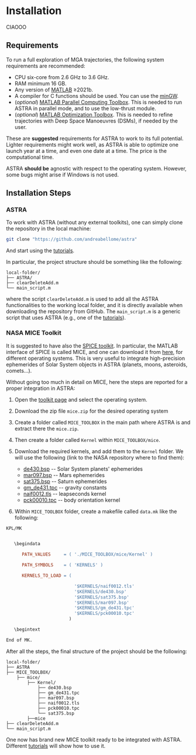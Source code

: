 # Installation

CIAOOO 

## Requirements

To run a full exploration of MGA trajectories, the following system requirements are recommended:

+ CPU six-core from 2.6 GHz to 3.6 GHz.
+ RAM minimum 16 GB.
+ Any version of <a href="https://it.mathworks.com/products/matlab.html" target="_blank">MATLAB</a> ≥2021b.
+ A compiler for C functions should be used. You can use the <a href="https://it.mathworks.com/matlabcentral/fileexchange/52848-matlab-support-for-mingw-w64-c-c-fortran-compiler" target="_blank">minGW</a>.
+ (*optional*) <a href="https://it.mathworks.com/products/parallel-computing.html" target="_blank">MATLAB Parallel Computing Toolbox</a>. This is needed to run ASTRA in parallel mode, and to use the low-thrust module.
+ (*optional*) <a href="https://it.mathworks.com/products/optimization.html" target="_blank">MATLAB Optimization Toolbox</a>. This is needed to refine trajectories with Deep Space Manoeuvres (DSMs), if needed by the user.

These are **suggested** requirements for ASTRA to work to its full potential. Lighter requirements might work well, as ASTRA is able to optimize one launch year at a time, and even one date at a time. The price is the computational time. 

ASTRA **should be** agnostic with respect to the operating system. However, some bugs might arise if Windows is not used.

## Installation Steps

### ASTRA

To work with ASTRA (without any external toolkits), one can simply clone the repository in the local machine:

```bash
git clone "https://github.com/andreabellome/astra"
```

And start using the [tutorials](./usage.md).

In particular, the project structure should be something like the following:

```pgsql
local-folder/
├── ASTRA/
├── clearDeleteAdd.m
└── main_script.m
```

where the script ```clearDeleteAdd.m``` is used to add all the ASTRA functionalities to the working local folder, and it is directly available when downloading the repository from GitHub. The ```main_script.m``` is a generic script that uses ASTRA (e.g., one of the [tutorials](./usage.md)).

### NASA MICE Toolkit

It is suggested to have also the <a href="https://naif.jpl.nasa.gov/naif/toolkit.html" target="_blank">SPICE toolkit</a>. In particular, the MATLAB interface of SPICE is called MICE, and one can download it from <a href="https://naif.jpl.nasa.gov/naif/toolkit_MATLAB.html" target="_blank">here</a>, for different operating systems. This is very useful to integrate high-precision ephemerides of Solar System objects in ASTRA (planets, moons, asteroids, comets...).

Without going too much in detail on MICE, here the steps are reported for a proper integration in ASTRA:

1. Open the <a href="https://naif.jpl.nasa.gov/naif/toolkit_MATLAB.html" target="_blank">toolkit page</a> and select the operating system.
2. Download the zip file ```mice.zip``` for the desired operating system
3. Create a folder called ```MICE_TOOLBOX``` in the main path where ASTRA is and extract there the ```mice.zip```.
4. Then create a folder called ```Kernel``` within ```MICE_TOOLBOX/mice```.
5. Download the required kernels, and add them to the ```Kernel``` folder. We will use the following (link to the NASA repository where to find them):
    <ul>
    <li><a href="https://naif.jpl.nasa.gov/pub/naif/generic_kernels/spk/planets/" target="_blank">de430.bsp</a> -- Solar System planets' ephemerides</li>
    <li><a href="https://naif.jpl.nasa.gov/pub/naif/generic_kernels/spk/satellites/" target="_blank">mar097.bsp</a> -- Mars ephemerides</li>
    <li><a href="https://naif.jpl.nasa.gov/pub/naif/generic_kernels/spk/satellites/a_old_versions/" target="_blank">sat375.bsp</a> -- Saturn ephemerides</li>
    <li><a href="https://naif.jpl.nasa.gov/pub/naif/generic_kernels/pck/" target="_blank">gm_de431.tpc</a> -- gravity constants</li>
    <li><a href="https://naif.jpl.nasa.gov/pub/naif/generic_kernels/lsk/" target="_blank">naif0012.tls</a> -- leapseconds kernel</li>
    <li><a href="https://naif.jpl.nasa.gov/pub/naif/generic_kernels/pck/" target="_blank">pck00010.tpc</a> -- body orientation kernel</li>
    </ul>

6. Within ```MICE_TOOLBOX``` folder, create a makefile called ```data.mk``` like the following:

```makefile
KPL/MK


   \begindata

      PATH_VALUES     = ( './MICE_TOOLBOX/mice/Kernel' )

      PATH_SYMBOLS    = ( 'KERNELS' )

      KERNELS_TO_LOAD = (

                          '$KERNELS/naif0012.tls'
			              '$KERNELS/de430.bsp'
                          '$KERNELS/sat375.bsp'
                          '$KERNELS/mar097.bsp'
                          '$KERNELS/gm_de431.tpc'
                          '$KERNELS/pck00010.tpc'
                        )

   \begintext

End of MK.
```

After all the steps, the final structure of the project should be the following:

```pgsql
local-folder/
├── ASTRA
├── MICE_TOOLBOX/
    ├── mice/
        ├── Kernel/
            ├── de430.bsp
            ├── gm_de431.tpc
            ├── mar097.bsp
            ├── naif0012.tls
            ├── pck00010.tpc
            └── sat375.bsp
        ├──mice
├── clearDeleteAdd.m
└── main_script.m
```

One now has brand new MICE toolkit ready to be integrated with ASTRA. Different [tutorials]() will show how to use it.
